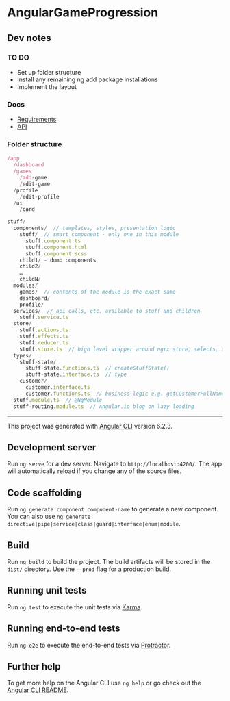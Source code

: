 # AngularGameProgression

## Dev notes

### TO DO

- Set up folder structure
- Install any remaining ng add package installations
- Implement the layout

### Docs

- [Requirements](https://github.com/rangle/game-progression/blob/master/docs/requirements.md)
- [API](https://github.com/rangle/game-progression/blob/master/docs/api.md)

### Folder structure

```javascript
/app
  /dashboard
  /games
    /add-game
    /edit-game
  /profile
    /edit-profile
  /ui
    /card
```

```javascript
stuff/
  components/  // templates, styles, presentation logic
    stuff/  // smart component - only one in this module
      stuff.component.ts
      stuff.component.html
      stuff.component.scss
    child1/ - dumb components
    child2/
    …
    childN/
  modules/
    games/  // contents of the module is the exact same
    dashboard/
    profile/
  services/  // api calls, etc. available to stuff and children
    stuff.service.ts
  store/
    stuff.actions.ts
    stuff.effects.ts
    stuff.reducer.ts
    stuff.store.ts  // high level wrapper around ngrx store, selects, action dispatches
  types/
    stuff-state/
      stuff-state.functions.ts  // createStuffState()
      stuff-state.interface.ts  // type
    customer/
      customer.interface.ts
      customer.functions.ts  // business logic e.g. getCustomerFullName()
  stuff.module.ts  // @NgModule
  stuff-routing.module.ts  // Angular.io blog on lazy loading
```

---

This project was generated with [Angular CLI](https://github.com/angular/angular-cli) version 6.2.3.

## Development server

Run `ng serve` for a dev server. Navigate to `http://localhost:4200/`. The app will automatically reload if you change any of the source files.

## Code scaffolding

Run `ng generate component component-name` to generate a new component. You can also use `ng generate directive|pipe|service|class|guard|interface|enum|module`.

## Build

Run `ng build` to build the project. The build artifacts will be stored in the `dist/` directory. Use the `--prod` flag for a production build.

## Running unit tests

Run `ng test` to execute the unit tests via [Karma](https://karma-runner.github.io).

## Running end-to-end tests

Run `ng e2e` to execute the end-to-end tests via [Protractor](http://www.protractortest.org/).

## Further help

To get more help on the Angular CLI use `ng help` or go check out the [Angular CLI README](https://github.com/angular/angular-cli/blob/master/README.md).
